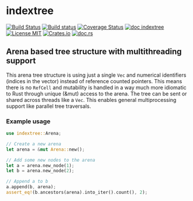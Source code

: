 # indextree
[![Build Status](https://travis-ci.org/saschagrunert/indextree.svg)](https://travis-ci.org/saschagrunert/indextree) [![Build status](https://ci.appveyor.com/api/projects/status/byraapuh9py02us0?svg=true)](https://ci.appveyor.com/project/saschagrunert/indextree) [![Coverage Status](https://coveralls.io/repos/github/saschagrunert/indextree/badge.svg?branch=master)](https://coveralls.io/github/saschagrunert/indextree?branch=master) [![doc indextree](https://img.shields.io/badge/master_doc-indextree-blue.svg)](https://saschagrunert.github.io/indextree) [![License MIT](https://img.shields.io/badge/license-MIT-blue.svg)](https://github.com/saschagrunert/indextree/blob/master/LICENSE) [![Crates.io](https://img.shields.io/crates/v/indextree.svg)](https://crates.io/crates/indextree) [![doc.rs](https://docs.rs/indextree/badge.svg)](https://docs.rs/indextree)
## Arena based tree structure with multithreading support
This arena tree structure is using just a single `Vec` and numerical identifiers (indices in the vector) instead of
reference counted pointers. This means there is no `RefCell` and mutability is handled in a way much more
idiomatic to Rust through unique (&mut) access to the arena. The tree can be sent or shared across threads like a `Vec`.
This enables general multiprocessing support like parallel tree traversals.

### Example usage
```rust
use indextree::Arena;

// Create a new arena
let arena = &mut Arena::new();

// Add some new nodes to the arena
let a = arena.new_node(1);
let b = arena.new_node(2);

// Append a to b
a.append(b, arena);
assert_eq!(b.ancestors(arena).into_iter().count(), 2);
```
